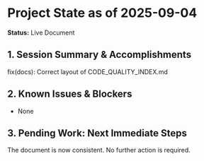 # Project State as of 2025-09-04

**Status:** Live Document

## 1. Session Summary & Accomplishments
fix(docs): Correct layout of CODE_QUALITY_INDEX.md

## 2. Known Issues & Blockers
- None

## 3. Pending Work: Next Immediate Steps
The document is now consistent. No further action is required.

